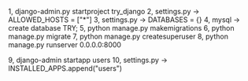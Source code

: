 1, django-admin.py startproject try_django
2, settings.py -> ALLOWED_HOSTS = ["*"]
3, settings.py -> DATABASES = {}
4, mysql ->  create database TRY;
5, python manage.py makemigrations
6, python manage.py migrate
7, python manage.py createsuperuser
8, python manage.py runserver 0.0.0.0:8000


9, django-admin startapp users
10, settings.py -> INSTALLED_APPS.append("users")
